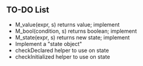 ## TO-DO List
- M_value(expr, s) returns value; implement
- M_bool(condition, s) returns boolean; implement
- M_state(expr, s) returns new state; implement
- Implement a "state object"
- checkDeclared helper to use on state
- checkInitialized helper to use on state
